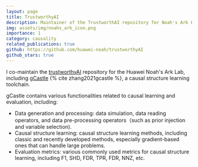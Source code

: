 ```yaml
---
layout: page
title: TrustworthyAI
description: Maintainer of the TrustworthAI repository for Noah's Ark Lab
img: assets/img/noahs_ark_icon.png
importance: 1
category: causality
related_publications: true
github: https://github.com/huawei-noah/trustworthyAI
github_stars: true
---
```


I co-maintain the [trustworthyAI](https://github.com/huawei-noah/trustworthyAI) repository for the Huawei Noah's Ark Lab, including [gCastle](https://github.com/huawei-noah/trustworthyAI/tree/master/gcastle) {% cite zhang2021gcastle %}, a causal structure learning toolchain.

gCastle contains various functionalities related to causal learning and evaluation, including:

- Data generation and processing: data simulation, data reading operators, and data pre-processing operators（such as prior injection and variable selection).
- Causal structure learning: causal structure learning methods, including classic and recently developed methods, especially gradient-based ones that can handle large problems.
- Evaluation metrics: various commonly used metrics for causal structure learning, including F1, SHD, FDR, TPR, FDR, NNZ, etc.
